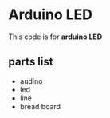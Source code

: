 # Arduino LED 
This code is for **arduino LED**

## parts list

* audino
* led
* line
* bread board
